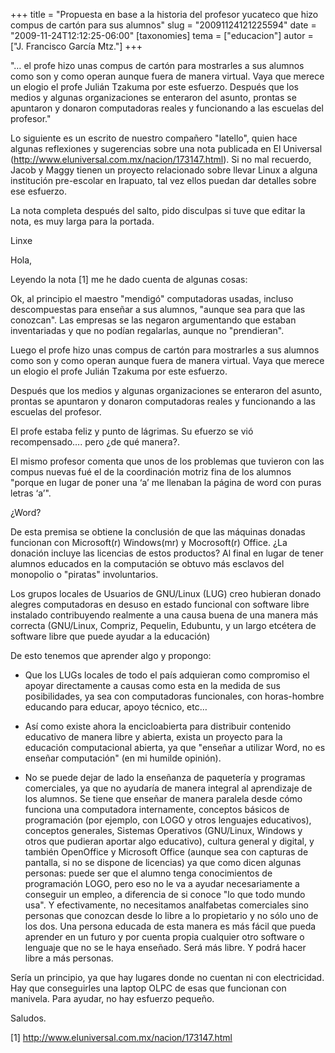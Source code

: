 +++
title = "Propuesta en base a la historia del profesor yucateco que hizo compus de cartón para sus alumnos"
slug = "20091124121225594"
date = "2009-11-24T12:12:25-06:00"
[taxonomies]
tema = ["educacion"]
autor = ["J. Francisco García Mtz."]
+++

"… el profe hizo unas compus de cartón para mostrarles a sus alumnos
como son y como operan aunque fuera de manera virtual. Vaya que merece
un elogio el profe Julián Tzakuma por este esfuerzo. Después que los
medios y algunas organizaciones se enteraron del asunto, prontas se
apuntaron y donaron computadoras reales y funcionando a las escuelas del
profesor."

Lo siguiente es un escrito de nuestro compañero "latello", quien hace
algunas reflexiones y sugerencias sobre una nota publicada en El
Universal
(<a href="http://www.eluniversal.com.mx/nacion/173147.html">http://www.eluniversal.com.mx/nacion/173147.html</a>).
Si no mal recuerdo, Jacob y Maggy tienen un proyecto relacionado sobre
llevar Linux a alguna institución pre-escolar en Irapuato, tal vez ellos
puedan dar detalles sobre ese esfuerzo.

La nota completa después del salto, pido disculpas si tuve que editar la
nota, es muy larga para la portada.

Linxe

<!-- more -->
Hola,

Leyendo la nota \[1\] me he dado cuenta de algunas cosas:

Ok, al principio el maestro "mendigó" computadoras usadas, incluso
descompuestas para enseñar a sus alumnos, "aunque sea para que las
conozcan". Las empresas se las negaron argumentando que estaban
inventariadas y que no podían regalarlas, aunque no "prendieran".

Luego el profe hizo unas compus de cartón para mostrarles a sus alumnos
como son y como operan aunque fuera de manera virtual. Vaya que merece
un elogio el profe Julián Tzakuma por este esfuerzo.

Después que los medios y algunas organizaciones se enteraron del asunto,
prontas se apuntaron y donaron computadoras reales y funcionando a las
escuelas del profesor.

El profe estaba feliz y punto de lágrimas. Su efuerzo se vió
recompensado…. pero ¿de qué manera?.

El mismo profesor comenta que unos de los problemas que tuvieron con las
compus nuevas fué el de la coordinación motriz fina de los alumnos
"porque en lugar de poner una ‘a’ me llenaban la página de word con
puras letras ‘a’".

¿Word?

De esta premisa se obtiene la conclusión de que las máquinas donadas
funcionan con Microsoft(r) Windows(mr) y Mocrosoft(r) Office. ¿La
donación incluye las licencias de estos productos? Al final en lugar de
tener alumnos educados en la computación se obtuvo más esclavos del
monopolio o "piratas" involuntarios.

Los grupos locales de Usuarios de GNU/Linux (LUG) creo hubieran donado
alegres computadoras en desuso en estado funcional con software libre
instalado contribuyendo realmente a una causa buena de una manera más
correcta (GNU/Linux, Compriz, Pequelin, Edubuntu, y un largo etcétera de
software libre que puede ayudar a la educación)

De esto tenemos que aprender algo y propongo:

-   Que los LUGs locales de todo el país adquieran como compromiso el
    apoyar directamente a causas como esta en la medida de sus
    posibilidades, ya sea con computadoras funcionales, con horas-hombre
    educando para educar, apoyo técnico, etc…

-   Así como existe ahora la encicloabierta para distribuir contenido
    educativo de manera libre y abierta, exista un proyecto para la
    educación computacional abierta, ya que "enseñar a utilizar Word, no
    es enseñar computación" (en mi humilde opinión).

-   No se puede dejar de lado la enseñanza de paquetería y programas
    comerciales, ya que no ayudaría de manera integral al aprendizaje de
    los alumnos. Se tiene que enseñar de manera paralela desde cómo
    funciona una computadora internamente, conceptos básicos de
    programación (por ejemplo, con LOGO y otros lenguajes educativos),
    conceptos generales, Sistemas Operativos (GNU/Linux, Windows y otros
    que pudieran aportar algo educativo), cultura general y digital, y
    también OpenOffice y Microsoft Office (aunque sea con capturas de
    pantalla, si no se dispone de licencias) ya que como dicen algunas
    personas: puede ser que el alumno tenga conocimientos de
    programación LOGO, pero eso no le va a ayudar necesariamente a
    conseguir un empleo, a diferencia de si conoce "lo que todo mundo
    usa". Y efectivamente, no necesitamos analfabetas comerciales sino
    personas que conozcan desde lo libre a lo propietario y no sólo uno
    de los dos. Una persona educada de esta manera es más fácil que
    pueda aprender en un futuro y por cuenta propia cualquier otro
    software o lenguaje que no se le haya enseñado. Será más libre. Y
    podrá hacer libre a más personas.

Sería un principio, ya que hay lugares donde no cuentan ni con
electricidad. Hay que conseguirles una laptop OLPC de esas que funcionan
con manivela. Para ayudar, no hay esfuerzo pequeño.

Saludos.

\[1\]
<a href="http://www.eluniversal.com.mx/nacion/173147.html">http://www.eluniversal.com.mx/nacion/173147.html</a>

